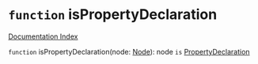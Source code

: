 # `function` isPropertyDeclaration

[Documentation Index](../README.md)

`function` isPropertyDeclaration(node: [Node](../private.interface.Node/README.md)): node `is` [PropertyDeclaration](../private.interface.PropertyDeclaration/README.md)